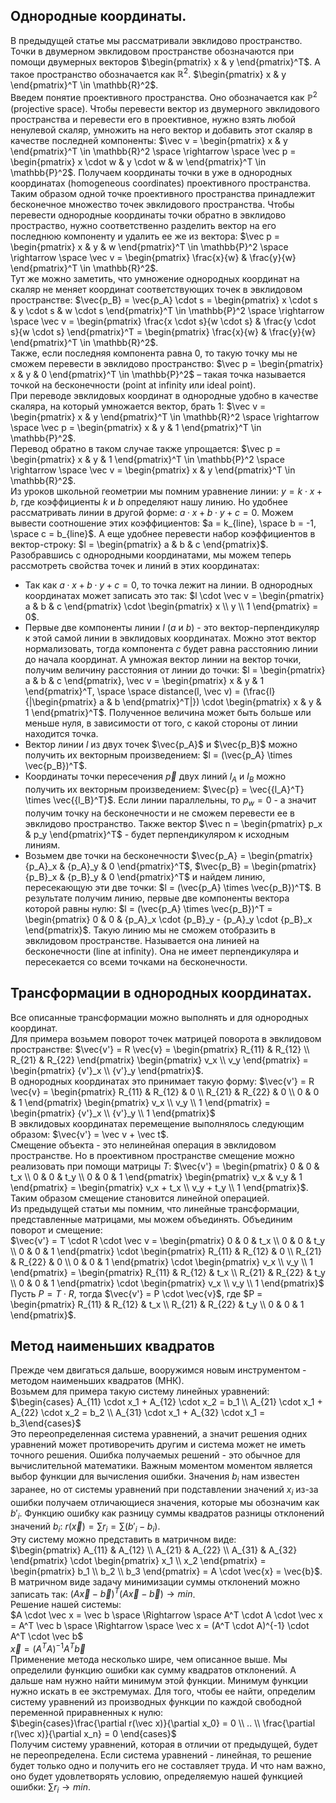 ## Однородные координаты.  

В предыдущей статье мы рассматривали эвклидово пространство. 
Точки в двумерном эвклидовом пространстве обозначаются при помощи двумерных векторов $\begin{pmatrix} x & y \end{pmatrix}^T$. А такое пространство обозначается как $\mathbb{R}^2$. $\begin{pmatrix} x & y \end{pmatrix}^T \in \mathbb{R}^2$.  
Введем понятие проективного пространства. Оно обозначается как $\mathbb{P}^2$ (projective
space). Чтобы перевести вектор из двумерного эвклидового пространства и перевести его в проективное, нужно взять любой ненулевой скаляр, умножить на него вектор и добавить этот скаляр в качестве последней компоненты: $\vec v = \begin{pmatrix} x & y \end{pmatrix}^T \in \mathbb{R}^2 \space \rightarrow \space \vec p = \begin{pmatrix} x \cdot w & y \cdot w & w \end{pmatrix}^T \in \mathbb{P}^2$. Получаем координаты точки в уже в однородных координатах (homogeneous coordinates) проективного пространства. Таким образом одной точке проективного пространства принадлежит бесконечное множество точек эвклидового пространства. Чтобы перевести однородные координаты точки обратно в эвклидово простраство, нужно соответственно разделить вектор на его последнюю компоненту и удалить ее же из вектора: $\vec p = \begin{pmatrix} x & y & w \end{pmatrix}^T \in \mathbb{P}^2 \space \rightarrow \space \vec v = \begin{pmatrix} \frac{x}{w} & \frac{y}{w} \end{pmatrix}^T \in \mathbb{R}^2$.  
Тут же можно заметить, что умножение однородных координат на скаляр не меняет координат соответствующих точек в эвклидовом пространстве: $\vec{p_B} = \vec{p_A} \cdot s = \begin{pmatrix} x \cdot s & y \cdot s & w \cdot s \end{pmatrix}^T \in \mathbb{P}^2 \space \rightarrow \space \vec v = \begin{pmatrix} \frac{x \cdot s}{w \cdot s} & \frac{y \cdot s}{w \cdot s} \end{pmatrix}^T = \begin{pmatrix} \frac{x}{w} & \frac{y}{w} \end{pmatrix}^T \in \mathbb{R}^2$.  
Также, если последняя компонента равна 0, то такую точку мы не сможем перевести в эвклидово пространство: $\vec p = \begin{pmatrix} x & y & 0 \end{pmatrix}^T \in \mathbb{P}^2$ – такая точка называется точкой на бесконечности (point at infinity или ideal point).  
При переводе эвклидовых координат в однородные удобно в качестве скаляра, на который умножается вектор, брать 1: $\vec v = \begin{pmatrix} x & y \end{pmatrix}^T \in \mathbb{R}^2 \space \rightarrow \space \vec p = \begin{pmatrix} x & y & 1 \end{pmatrix}^T \in \mathbb{P}^2$.  
Перевод обратно в таком случае также упрощается: $\vec p = \begin{pmatrix} x & y & 1 \end{pmatrix}^T \in \mathbb{P}^2 \space \rightarrow \space \vec v = \begin{pmatrix} x & y \end{pmatrix}^T \in \mathbb{R}^2$.  
Из уроков школьной геометрии мы помним уравнение линии: $y = k \cdot x + b$, где коэффициенты $k$ и $b$ определяют нашу линию. Но удобнее рассматривать линии в другой форме: $a \cdot x + b \cdot y + c = 0$. Можем вывести соотношение этих коэффициентов: $a = k_{line}, \space b = -1, \space c = b_{line}$. А еще удобнее перевести набор коэффициентов в вектор-строку: $l = \begin{pmatrix} a & b & c \end{pmatrix}$.  
Разобравшись с однородными координатами, мы можем теперь рассмотреть свойства точек и линий в этих координатах:  
* Так как $a \cdot x + b \cdot y + c = 0$, то точка лежит на линии. В однородных координатах может записать это так: $l \cdot \vec v = \begin{pmatrix} a & b & c \end{pmatrix} \cdot \begin{pmatrix} x \\ y \\ 1 \end{pmatrix} = 0$.
* Первые две компоненты линии $l$ ($a$ и $b$) - это вектор-перпендикуляр к этой самой линии в эвклидовых координатах. Можно этот вектор нормализовать, тогда компонента $с$ будет равна расстоянию линии до начала координат. А умножая вектор линии на вектор точки, получим величину расстояния от линии до точки: $l = \begin{pmatrix} a & b & c \end{pmatrix}, \vec v = \begin{pmatrix} x & y & 1 \end{pmatrix}^T, \space \space distance(l, \vec v) = (\frac{l}{|\begin{pmatrix} a & b \end{pmatrix}^T|}) \cdot \begin{pmatrix} x & y & 1 \end{pmatrix}^T$. Полученное величина может быть больше или меньше нуля, в зависимости от того, с какой стороны от линии находится точка. 
* Вектор линии $l$ из двух точек $\vec{p_A}$ и $\vec{p_B}$ можно получить их векторным произведением: $l = (\vec{p_A} \times \vec{p_B})^T$.
* Координаты точки пересечения $\vec p$ двух линий $l_A$ и $l_B$ можно получить их векторным произведением: $\vec{p} = \vec{{l_A}^T} \times \vec{{l_B}^T}$. Если линии параллельны, то $p_w = 0$ - а значит получим точку на бесконечности и не сможем перевести ее в эвклидово пространство. Также вектор $\vec n = \begin{pmatrix} p_x & p_y \end{pmatrix}^T$ - будет перпендикуляром к исходным линиям.  
* Возьмем две точки на бесконечности $\vec{p_A} = \begin{pmatrix} {p_A}_x & {p_A}_y & 0 \end{pmatrix}^T$, $\vec{p_B} = \begin{pmatrix} {p_B}_x & {p_B}_y & 0 \end{pmatrix}^T$ и найдем линию, пересекающую эти две точки: $l = (\vec{p_A} \times \vec{p_B})^T$. В результате получим линию, первые две компоненты вектора которой равны нулю: $l = (\vec{p_A} \times \vec{p_B})^T = \begin{pmatrix} 0 & 0 & {p_A}_x \cdot {p_B}_y - {p_A}_y \cdot {p_B}_x \end{pmatrix}$. Такую линию мы не сможем отобразить в эвклидовом пространстве. Называется она линией на бесконечности (line at infinity). Она не имеет перпендикуляра и пересекается со всеми точками на бесконечности.  

## Трансформации в однородных координатах.  
Все описанные трансформации можно выполнять и для однородных координат.  
Для примера возьмем поворот точек матрицей поворота в эвклидовом пространстве:  $\vec{v'} = R \vec{v} = \begin{pmatrix} R_{11} & R_{12} \\ R_{21} & R_{22} \end{pmatrix} \begin{pmatrix} v_x \\ v_y \end{pmatrix} = \begin{pmatrix} {v'}_x \\ {v'}_y \end{pmatrix}$.  
В однородных координатах это принимает такую форму:  $\vec{v'} = R \vec{v} = \begin{pmatrix} R_{11} & R_{12} & 0 \\ R_{21} & R_{22} & 0 \\ 0 & 0 & 1 \end{pmatrix} \begin{pmatrix} v_x \\ v_y \\ 1 \end{pmatrix} = \begin{pmatrix} {v'}_x \\ {v'}_y \\ 1 \end{pmatrix}$  
В эвклидовых координатах перемещение выполнялось следующим образом: $\vec{v'} = \vec v + \vec t$.  
Смещение объекта - это нелинейная операция в эвклидовом пространстве. Но в проективном пространстве смещение можно реализовать при помощи матрицы $T$:  $\vec{v'} = \begin{pmatrix} 0 & 0 & t_x \\ 0 & 0 & t_y \\ 0 & 0 & 1 \end{pmatrix} \begin{pmatrix} v_x & v_y & 1 \end{pmatrix} = \begin{pmatrix} v_x + t_x \\ v_y + t_y \\ 1 \end{pmatrix}$. Таким образом смещение становится линейной операцией.  
Из предыдущей статьи мы помним, что линейные трансформации, представленные матрицами, мы можем объединять. Объединим поворот и смещение:  
$\vec{v'} = T \cdot R \cdot \vec v = \begin{pmatrix} 0 & 0 & t_x \\ 0 & 0 & t_y \\ 0 & 0 & 1 \end{pmatrix} \cdot \begin{pmatrix} R_{11} & R_{12} & 0 \\ R_{21} & R_{22} & 0 \\ 0 & 0 & 1 \end{pmatrix} \cdot \begin{pmatrix} v_x \\ v_y \\ 1 \end{pmatrix} = \begin{pmatrix} R_{11} & R_{12} & t_x \\ R_{21} & R_{22} & t_y \\ 0 & 0 & 1 \end{pmatrix} \cdot \begin{pmatrix} v_x \\ v_y \\ 1 \end{pmatrix}$  
Пусть $P = T \cdot R$, тогда $\vec{v'} = P \cdot \vec{v}$, где $P = \begin{pmatrix} R_{11} & R_{12} & t_x \\ R_{21} & R_{22} & t_y \\ 0 & 0 & 1 \end{pmatrix}$.  

## Метод наименьших квадратов
Прежде чем двигаться дальше, вооружимся новым инструментом - методом наименьших квадратов (МНК).  
Возьмем для примера такую систему линейных уравнений:  
$\begin{cases} A_{11} \cdot x_1 + A_{12} \cdot x_2 = b_1 \\ A_{21} \cdot x_1 + A_{22} \cdot x_2 = b_2 \\ A_{31} \cdot x_1 + A_{32} \cdot x_1 = b_3\end{cases}$  
Это переопределенная система уравнений, а значит решения одних уравнений может противоречить другим и система может не иметь точного решения. Ошибка получаемых решений - это обычное для вычислительной математики. Важным моментом моментом является выбор функции для вычисления ошибки. Значения $b_i$ нам известен заранее, но от системы уравнений при подставлении значений $x_i$ из-за ошибки получаем отличающиеся значения, которые мы обозначим как ${b'}_i$. Функцию ошибку как разницу суммы квадратов разницы отклонений значений $b_i$: $r(\vec x) = \sum{r_i} = \sum{({b'}_i - b_i)}$.  
Эту систему можно представить в матричном виде:  
$\begin{pmatrix} A_{11} & A_{12} \\ A_{21} & A_{22} \\ A_{31} & A_{32} \end{pmatrix} \cdot \begin{pmatrix} x_1 \\ x_2 \end{pmatrix} = \begin{pmatrix} b_1 \\ b_2 \\ b_3 \end{pmatrix} = A \cdot \vec{x} = \vec{b}$.  
В матричном виде задачу минимизации суммы отклонений можно записать так: $(A \vec x - \vec b)^T (A \vec x - \vec b) \rightarrow min$.  
Решение нашей системы:  
$A \cdot \vec x = \vec b \space \Rightarrow \space A^T \cdot A \cdot \vec x = A^T \vec b \space \Rightarrow \space \vec x = (A^T \cdot A)^{-1} \cdot A^T \cdot \vec b$  
$\vec x = (A^T A)^{-1} A^T \vec b$  
Применение метода несколько шире, чем описанное выше. Мы определили функцию ошибки как сумму квадратов отклонений. А дальше нам нужно найти минимум этой функции. Минимум функции нужно искать в ее экстремумах. Для того, чтобы ее найти, определим систему уравнений из производных функции по каждой свободной переменной приравненных к нулю:  
$\begin{cases}\frac{\partial r(\vec x)}{\partial x_0} = 0 \\ .. \\ \frac{\partial r(\vec x)}{\partial x_n} = 0 \end{cases}$  
Получим систему уравнений, которая в отличии от предыдущей, будет не переопределена. Если система уравнений - линейная, то решение будет только одно и получить его не составляет труда. И что нам важно, оно будет удовлетворять условию, определяемую нашей функцией ошибки: $\sum{r_i} \rightarrow min$.